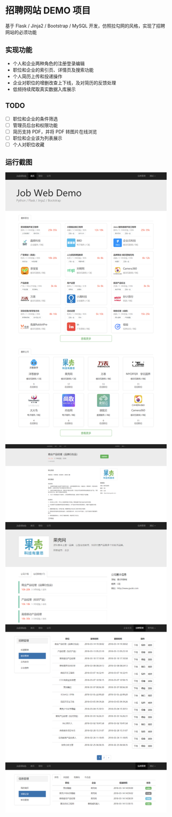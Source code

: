 # 招聘网站 DEMO 项目
基于 Flask / Jinja2 / Bootstrap / MySQL 开发，仿照拉勾网的风格，实现了招聘网站的必须功能

## 实现功能
* 个人和企业两种角色的注册登录编辑
* 职位和企业的索引页、详情页及搜索功能
* 个人简历上传和投递操作
* 企业对职位的增删改查上下线，及对简历的反馈处理
* 低频持续爬取真实数据入库展示

## TODO
- [ ] 职位和企业的条件筛选
- [ ] 管理员后台和权限功能
- [ ] 简历支持 PDF，并将 PDF 转图片在线浏览
- [ ] 职位和企业该为列表展示
- [ ] 个人对职位收藏

## 运行截图
![pic](docs/1.png '首页')
![pic](docs/2.png '职位详情')
![pic](docs/3.png '企业详情-在招岗位')
![pic](docs/4.png '企业管理-职位管理')
![pic](docs/5.png '个人管理-求职记录')